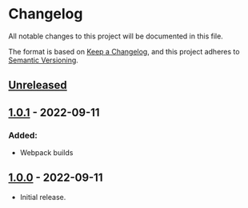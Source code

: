 # Changelog
All notable changes to this project will be documented in this file.

The format is based on [Keep a Changelog](https://keepachangelog.com/en/1.0.0/),
and this project adheres to [Semantic Versioning](https://semver.org/spec/v2.0.0.html).

## [Unreleased]
## [1.0.1] - 2022-09-11
### Added:
- Webpack builds
## [1.0.0] - 2022-09-11
- Initial release.

[Unreleased]: https://github.com/Snazzah/duck-duck-scrape/compare/v1.0.1...HEAD
[1.0.0]: https://github.com/Snazzah/duck-duck-scrape/releases/tag/v1.0.0
[1.0.1]: https://github.com/Snazzah/duck-duck-scrape/compare/v1.0.0...v1.0.1
